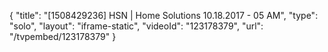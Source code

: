{
    "title": "[1508429236] HSN | Home Solutions 10.18.2017 - 05 AM",
    "type": "solo",
    "layout": "iframe-static",
    "videoId": "123178379",
    "url": "\/tvpembed\/123178379"
}